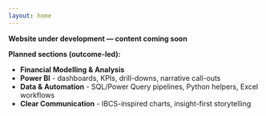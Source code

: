 ```yaml
---
layout: home
---
```


**Website under development — content coming soon**

**Planned sections (outcome-led):**
- **Financial Modelling & Analysis**
- **Power BI** - dashboards, KPIs, drill-downs, narrative call-outs
- **Data & Automation** - SQL/Power Query pipelines, Python helpers, Excel workflows
- **Clear Communication** - IBCS-inspired charts, insight-first storytelling
